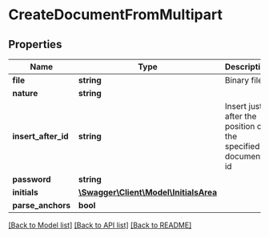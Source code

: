 # CreateDocumentFromMultipart

## Properties
Name | Type | Description | Notes
------------ | ------------- | ------------- | -------------
**file** | **string** | Binary file | 
**nature** | **string** |  | 
**insert_after_id** | **string** | Insert just after the position of the specified document id | [optional] 
**password** | **string** |  | [optional] 
**initials** | [**\Swagger\Client\Model\InitialsArea**](InitialsArea.md) |  | [optional] 
**parse_anchors** | **bool** |  | [optional] 

[[Back to Model list]](../../README.md#documentation-for-models) [[Back to API list]](../../README.md#documentation-for-api-endpoints) [[Back to README]](../../README.md)

